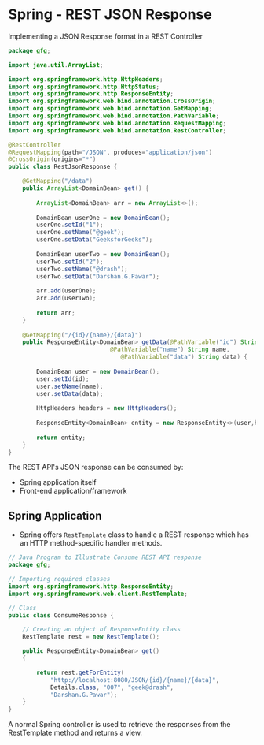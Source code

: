 # Spring - REST JSON Response
Implementing a JSON Response format in a REST Controller

```java
package gfg;

import java.util.ArrayList;

import org.springframework.http.HttpHeaders;
import org.springframework.http.HttpStatus;
import org.springframework.http.ResponseEntity;
import org.springframework.web.bind.annotation.CrossOrigin;
import org.springframework.web.bind.annotation.GetMapping;
import org.springframework.web.bind.annotation.PathVariable;
import org.springframework.web.bind.annotation.RequestMapping;
import org.springframework.web.bind.annotation.RestController;

@RestController
@RequestMapping(path="/JSON", produces="application/json")
@CrossOrigin(origins="*") 
public class RestJsonResponse {

    @GetMapping("/data")
    public ArrayList<DomainBean> get() {
        
        ArrayList<DomainBean> arr = new ArrayList<>();
        
        DomainBean userOne = new DomainBean();
        userOne.setId("1");
        userOne.setName("@geek");
        userOne.setData("GeeksforGeeks");
        
        DomainBean userTwo = new DomainBean();
        userTwo.setId("2");
        userTwo.setName("@drash");
        userTwo.setData("Darshan.G.Pawar");
        
        arr.add(userOne);
        arr.add(userTwo);
        
        return arr;
    }
    
    @GetMapping("/{id}/{name}/{data}")
    public ResponseEntity<DomainBean> getData(@PathVariable("id") String id, 
                             @PathVariable("name") String name, 
                                @PathVariable("data") String data) {
        
        DomainBean user = new DomainBean();
        user.setId(id);
        user.setName(name);
        user.setData(data);
        
        HttpHeaders headers = new HttpHeaders();
        
        ResponseEntity<DomainBean> entity = new ResponseEntity<>(user,headers,HttpStatus.CREATED);
        
        return entity;
    }
}
```

The REST API's JSON response can be consumed by:
- Spring application itself
- Front-end application/framework


## Spring Application
- Spring offers `RestTemplate` class to handle a REST response which has an HTTP method-specific handler methods.

```java
// Java Program to Illustrate Consume REST API response
package gfg;

// Importing required classes
import org.springframework.http.ResponseEntity;
import org.springframework.web.client.RestTemplate;

// Class
public class ConsumeResponse {

    // Creating an object of ResponseEntity class
    RestTemplate rest = new RestTemplate();

    public ResponseEntity<DomainBean> get()
    {

        return rest.getForEntity(
            "http://localhost:8080/JSON/{id}/{name}/{data}",
            Details.class, "007", "geek@drash",
            "Darshan.G.Pawar");
    }
}
```
A normal Spring controller is used to retrieve the responses from the RestTemplate method and returns a view.